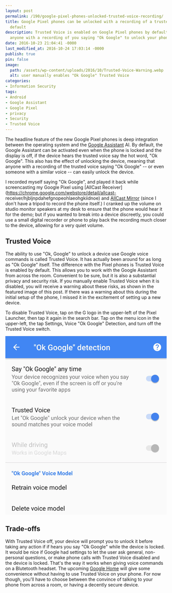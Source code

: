 ```yaml
---
layout: post
permalink: /190/google-pixel-phones-unlocked-trusted-voice-recording/
title: Google Pixel phones can be unlocked with a recording of a trusted voice by
  default
description: Trusted Voice is enabled on Google Pixel phones by default, allowing
  anyone with a recording of you saying "Ok Google" to unlock your phone.
date: 2016-10-23 21:04:41 -0000
last_modified_at: 2016-10-24 17:03:14 -0000
publish: true
pin: false
image:
  path: /assets/wp-content/uploads/2016/10/Trusted-Voice-Warning.webp
  alt: user manually enables "Ok Google" Trusted Voice
categories:
- Information Security
tags:
- Android
- Google Assistant
- Google Pixel
- privacy
- Security
- Trusted Voice
---
```

The headline feature of the new Google Pixel phones is deep integration
between the operating system and the [Google
Assistant](https://assistant.google.com/one-assistant/) AI. By default, the
Google Assistant can be activated even when the phone is locked and the
display is off, if the device hears the trusted voice say the hot word, "Ok
Google". This also has the effect of unlocking the device, meaning that anyone
with a recording of the trusted voice saying "Ok Google" -- or even someone
with a similar voice -- can easily unlock the device.

I recorded myself saying "Ok Google", and played it back while screencasting
my Google Pixel using [AllCast
Receiver](https://chrome.google.com/webstore/detail/allcast-
receiver/hjbljnpdahefgnopeohlaeohgkiidnoe) and [AllCast
Mirror](https://play.google.com/store/apps/details?id=com.koushikdutta.mirror&hl=en)
(since I don't have a tripod to record the phone itself.)  I cranked up the
volume on studio monitor speakers at my desk to ensure that the phone would
hear it for the demo; but if you wanted to break into a device discreetly, you
could use a small digital recorder or phone to play back the recording much
closer to the device, allowing for a very quiet volume.

## Trusted Voice

The ability to use "Ok, Google" to unlock a device use Google voice commands
is called Trusted Voice. It has actually been around for as long as "Ok
Google" itself. The difference with the Pixel phones is Trusted Voice is
enabled by default. This allows you to work with the Google Assistant from
across the room. Convenient to be sure, but it is also a substantial privacy
and security risk. If you manually enable Trusted Voice when it is disabled,
you will receive a warning about these risks, as shown in the featured image
of this post. If there was a warning about this during the initial setup of
the phone, I missed it in the excitement of setting up a new device.

To disable Trusted Voice, tap on the G logo in the upper-left of the Pixel
Launcher, then tap it again in the search bar. Tap on the menu icon in the
upper-left, the tap Settings, Voice "Ok Google" Detection, and turn off the
Trusted Voice switch.

[![A screenshot of ok google detection settings](/assets/wp-content/uploads/2016/10/ok-google-detection-settings.webp)](/assets/wp-content/uploads/2016/10/ok-google-detection-settings.webp)

## Trade-offs

With Trusted Voice off, your device will prompt you to unlock it before taking
any action if if hears you say "Ok Google" while the device is locked. It
would be nice if Google had settings to let the user ask general, non-personal
questions, or make phone calls with Trusted Voice disabled and the device is
locked. That's the way it works when giving voice commands on a Blutetooth
headset. The upcoming [Google Home](https://madeby.google.com/home/) will give
some convenience without having to use Trusted Voice on your phone.  For now
though, you'll have to choose between the convince of talking to your phone
from across a room, or having a decently secure device.
